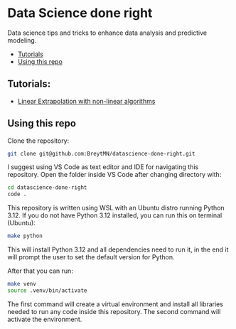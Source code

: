 # Data Science done right

Data science tips and tricks to enhance data analysis and predictive modeling.

* [Tutorials](#tutorials)
* [Using this repo](#using-this-repo)

## Tutorials:
* [Linear Extrapolation with non-linear algorithms](src/regression/extrapolation.ipynb)

## Using this repo
Clone the repository:
```bash
git clone git@github.com:BreytMN/datascience-done-right.git
```

I suggest using VS Code as text editor and IDE for navigating this repository. Open the folder inside VS Code after changing directory with:
```bash
cd datascience-done-right
code .
```

This repository is written using WSL with an Ubuntu distro running Python 3.12. If you do not have Python 3.12 installed, you can run this on terminal (Ubuntu):
```bash
make python
```
This will install Python 3.12 and all dependencies need to run it, in the end it will prompt the user to set the default version for Python.

After that you can run:
```bash
make venv
source .venv/bin/activate
```
The first command will create a virtual environment and install all libraries needed to run any code inside this repository. The second command will activate the environment.